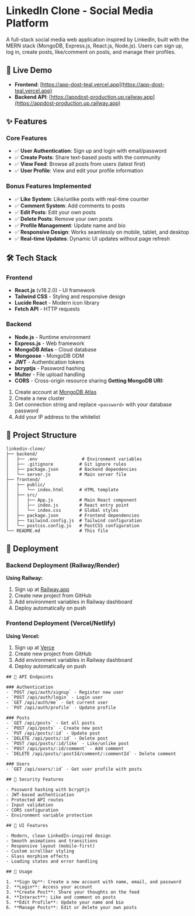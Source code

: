 # LinkedIn Clone - Social Media Platform

A full-stack social media web application inspired by LinkedIn, built with the MERN stack (MongoDB, Express.js, React.js, Node.js). Users can sign up, log in, create posts, like/comment on posts, and manage their profiles.
## 🚀 Live Demo

- **Frontend**: [https://app-dost-teal.vercel.app](https://app-dost-teal.vercel.app)
- **Backend API**: [https://appdost-production.up.railway.app](https://appdost-production.up.railway.app)

## ✨ Features

### Core Features
- ✅ **User Authentication**: Sign up and login with email/password
- ✅ **Create Posts**: Share text-based posts with the community
- ✅ **View Feed**: Browse all posts from users (latest first)
- ✅ **User Profile**: View and edit your profile information

### Bonus Features Implemented
- ✅ **Like System**: Like/unlike posts with real-time counter
- ✅ **Comment System**: Add comments to posts
- ✅ **Edit Posts**: Edit your own posts
- ✅ **Delete Posts**: Remove your own posts
- ✅ **Profile Management**: Update name and bio
- ✅ **Responsive Design**: Works seamlessly on mobile, tablet, and desktop
- ✅ **Real-time Updates**: Dynamic UI updates without page refresh

## 🛠️ Tech Stack

### Frontend
- **React.js** (v18.2.0) - UI framework
- **Tailwind CSS** - Styling and responsive design
- **Lucide React** - Modern icon library
- **Fetch API** - HTTP requests

### Backend
- **Node.js** - Runtime environment
- **Express.js** - Web framework
- **MongoDB Atlas** - Cloud database
- **Mongoose** - MongoDB ODM
- **JWT** - Authentication tokens
- **bcryptjs** - Password hashing
- **Multer** - File upload handling
- **CORS** - Cross-origin resource sharing
**Getting MongoDB URI:**
1. Create account at [MongoDB Atlas](https://www.mongodb.com/cloud/atlas)
2. Create a new cluster
3. Get connection string and replace `<password>` with your database password
4. Add your IP address to the whitelist


## 📁 Project Structure

```
linkedin-clone/
├── backend/
│   ├── .env                 # Environment variables
│   ├── .gitignore          # Git ignore rules
│   ├── package.json        # Backend dependencies
│   └── server.js           # Main server file
├── frontend/
│   ├── public/
│   │   └── index.html      # HTML template
│   ├── src/
│   │   ├── App.js          # Main React component
│   │   ├── index.js        # React entry point
│   │   └── index.css       # Global styles
│   ├── package.json        # Frontend dependencies
│   ├── tailwind.config.js  # Tailwind configuration
│   └── postcss.config.js   # PostCSS configuration
└── README.md               # This file
```

## 🚢 Deployment

### Backend Deployment (Railway/Render)

**Using Railway:**
1. Sign up at [Railway.app](https://railway.app)
2. Create new project from GitHub
3. Add environment variables in Railway dashboard
4. Deploy automatically on push

### Frontend Deployment (Vercel/Netlify)

**Using Vercel:**
1. Sign up at [Verce](https://vercel.com)
2. Create new project from GitHub
3. Add environment variables in Railway dashboard
4. Deploy automatically on push
```
## 🎯 API Endpoints

### Authentication
- `POST /api/auth/signup` - Register new user
- `POST /api/auth/login` - Login user
- `GET /api/auth/me` - Get current user
- `PUT /api/auth/profile` - Update profile

### Posts
- `GET /api/posts` - Get all posts
- `POST /api/posts` - Create new post
- `PUT /api/posts/:id` - Update post
- `DELETE /api/posts/:id` - Delete post
- `POST /api/posts/:id/like` - Like/unlike post
- `POST /api/posts/:id/comment` - Add comment
- `DELETE /api/posts/:postId/comment/:commentId` - Delete comment

### Users
- `GET /api/users/:id` - Get user profile with posts

## 🔐 Security Features

- Password hashing with bcryptjs
- JWT-based authentication
- Protected API routes
- Input validation
- CORS configuration
- Environment variable protection

## 🎨 UI Features

- Modern, clean LinkedIn-inspired design
- Smooth animations and transitions
- Responsive layout (mobile-first)
- Custom scrollbar styling
- Glass morphism effects
- Loading states and error handling

## 📝 Usage

1. **Sign Up**: Create a new account with name, email, and password
2. **Login**: Access your account
3. **Create Post**: Share your thoughts on the feed
4. **Interact**: Like and comment on posts
5. **Edit Profile**: Update your name and bio
6. **Manage Posts**: Edit or delete your own posts
